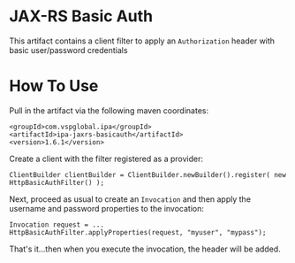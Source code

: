 # JAX-RS Basic Auth
This artifact contains a client filter to apply an `Authorization` header with basic user/password credentials

# How To Use

Pull in the artifact via the following maven coordinates:

```
<groupId>com.vspglobal.ipa</groupId>
<artifactId>ipa-jaxrs-basicauth</artifactId>
<version>1.6.1</version>
```

Create a client with the filter registered as a provider:

```
ClientBuilder clientBuilder = ClientBuilder.newBuilder().register( new HttpBasicAuthFilter() );
```

Next, proceed as usual to create an `Invocation` and then apply the username and password properties to the invocation:

```
Invocation request = ...
HttpBasicAuthFilter.applyProperties(request, "myuser", "mypass");
```

That's it...then when you execute the invocation, the header will be added.

